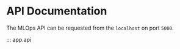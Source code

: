 # API Documentation

The MLOps API can be requested from the ``localhost`` on port ``5000``.

::: app.api
